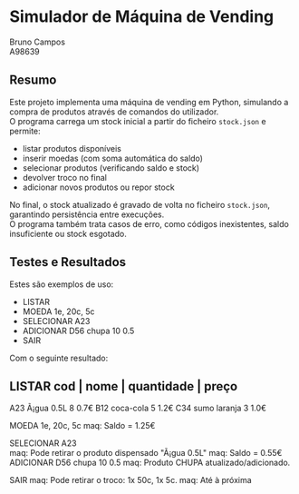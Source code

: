 # Simulador de Máquina de Vending

Bruno Campos  
A98639  


## Resumo

Este projeto implementa uma máquina de vending em Python, simulando a compra de produtos através de comandos do utilizador.  
O programa carrega um stock inicial a partir do ficheiro `stock.json` e permite:

- listar produtos disponíveis
- inserir moedas (com soma automática do saldo)
- selecionar produtos (verificando saldo e stock)
- devolver troco no final
- adicionar novos produtos ou repor stock

No final, o stock atualizado é gravado de volta no ficheiro `stock.json`, garantindo persistência entre execuções.  
O programa também trata casos de erro, como códigos inexistentes, saldo insuficiente ou stock esgotado.


## Testes e Resultados

Estes são exemplos de uso:
- LISTAR
- MOEDA 1e, 20c, 5c
- SELECIONAR A23
- ADICIONAR D56 chupa 10 0.5
- SAIR

Com o seguinte resultado:

LISTAR
cod | nome | quantidade | preço
---------------------------------
A23 Ã¡gua 0.5L 8 0.7€
B12 coca-cola 5 1.2€
C34 sumo laranja 3 1.0€

MOEDA 1e, 20c, 5c
maq: Saldo = 1.25€

SELECIONAR A23           
maq: Pode retirar o produto dispensado "Ã¡gua 0.5L"
maq: Saldo = 0.55€
ADICIONAR D56 chupa 10 0.5
maq: Produto CHUPA atualizado/adicionado.

SAIR
maq: Pode retirar o troco: 1x 50c, 1x 5c.
maq: Até à próxima